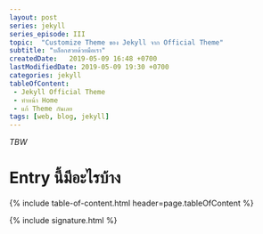 ```yaml
---
layout: post 
series: jekyll
series_episode: III
topic:  "Customize Theme ของ Jekyll จาก Official Theme"
subtitle: "บล็อกสวยด้วยมือเรา"
createdDate:   2019-05-09 16:48 +0700
lastModifiedDate: 2019-05-09 19:30 +0700
categories: jekyll
tableOfContent:
 - Jekyll Official Theme
 - ทำหน้า Home
 - แก้ Theme กันเลย
tags: [web, blog, jekyll]
---
```


_TBW_ 

# Entry นี้มีอะไรบ้าง

{% include table-of-content.html header=page.tableOfContent %}

{% include signature.html %}

